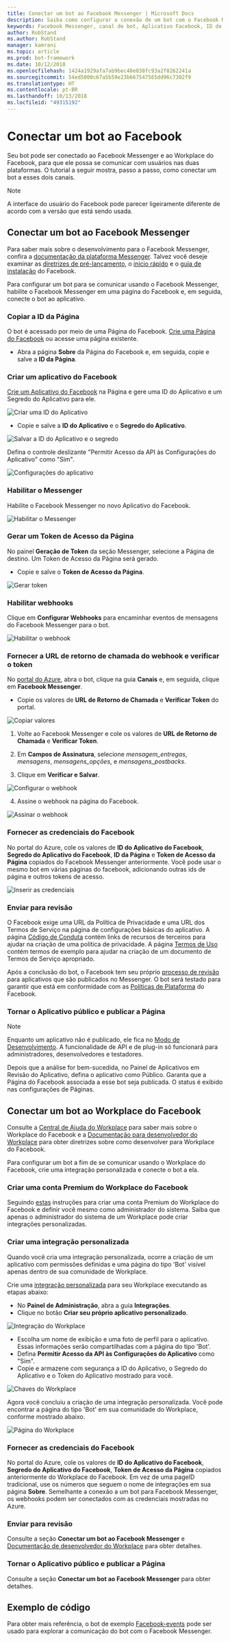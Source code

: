 ```yaml
---
title: Conectar um bot ao Facebook Messenger | Microsoft Docs
description: Saiba como configurar a conexão de um bot com o Facebook Messenger.
keywords: Facebook Messenger, canal de bot, Aplicativo Facebook, ID do Aplicativo, Segredo do Aplicativo, bot do Facebook, credenciais
author: RobStand
ms.author: RobStand
manager: kamrani
ms.topic: article
ms.prod: bot-framework
ms.date: 10/12/2018
ms.openlocfilehash: 1424a1929afa7ab9bec48e038fc93a2f8262241a
ms.sourcegitcommit: 54ed5000c67a5b59e23b667547565dd96c7302f9
ms.translationtype: HT
ms.contentlocale: pt-BR
ms.lasthandoff: 10/13/2018
ms.locfileid: "49315192"
---
```

# <a name="connect-a-bot-to-facebook"></a>Conectar um bot ao Facebook

Seu bot pode ser conectado ao Facebook Messenger e ao Workplace do Facebook, para que ele possa se comunicar com usuários nas duas plataformas. O tutorial a seguir mostra, passo a passo, como conectar um bot a esses dois canais.

> [!NOTE]
> A interface do usuário do Facebook pode parecer ligeiramente diferente de acordo com a versão que está sendo usada.

## <a name="connect-a-bot-to-facebook-messenger"></a>Conectar um bot ao Facebook Messenger

Para saber mais sobre o desenvolvimento para o Facebook Messenger, confira a [documentação da plataforma Messenger](https://developers.facebook.com/docs/messenger-platform). Talvez você deseje examinar as [diretrizes de pré-lançamento](https://developers.facebook.com/docs/messenger-platform/product-overview/launch#app_public), o [início rápido](https://developers.facebook.com/docs/messenger-platform/guides/quick-start) e o [guia de instalação](https://developers.facebook.com/docs/messenger-platform/guides/setup) do Facebook.

Para configurar um bot para se comunicar usando o Facebook Messenger, habilite o Facebook Messenger em uma página do Facebook e, em seguida, conecte o bot ao aplicativo.

### <a name="copy-the-page-id"></a>Copiar a ID da Página

O bot é acessado por meio de uma Página do Facebook. [Crie uma Página do Facebook](https://www.facebook.com/bookmarks/pages) ou acesse uma página existente.

* Abra a página **Sobre** da Página do Facebook e, em seguida, copie e salve a **ID da Página**.

### <a name="create-a-facebook-app"></a>Criar um aplicativo do Facebook

[Crie um Aplicativo do Facebook](https://developers.facebook.com/quickstarts/?platform=web) na Página e gere uma ID do Aplicativo e um Segredo do Aplicativo para ele.

![Criar uma ID do Aplicativo](~/media/channels/FB-CreateAppId.png)

* Copie e salve a **ID do Aplicativo** e o **Segredo do Aplicativo**.

![Salvar a ID do Aplicativo e o segredo](~/media/channels/FB-get-appid.png)

Defina o controle deslizante "Permitir Acesso da API às Configurações do Aplicativo" como "Sim".

![Configurações do aplicativo](~/media/bot-service-channel-connect-facebook/api_settings.png)

### <a name="enable-messenger"></a>Habilitar o Messenger

Habilite o Facebook Messenger no novo Aplicativo do Facebook.

![Habilitar o Messenger](~/media/channels/FB-AddMessaging1.png)

### <a name="generate-a-page-access-token"></a>Gerar um Token de Acesso da Página

No painel **Geração de Token** da seção Messenger, selecione a Página de destino. Um Token de Acesso da Página será gerado.

* Copie e salve o **Token de Acesso da Página**.

![Gerar token](~/media/channels/FB-generateToken.png)

### <a name="enable-webhooks"></a>Habilitar webhooks

Clique em **Configurar Webhooks** para encaminhar eventos de mensagens do Facebook Messenger para o bot.

![Habilitar o webhook](~/media/channels/FB-webhook.png)

### <a name="provide-webhook-callback-url-and-verify-token"></a>Fornecer a URL de retorno de chamada do webhook e verificar o token

No [portal do Azure](https://portal.azure.com/), abra o bot, clique na guia **Canais** e, em seguida, clique em **Facebook Messenger**.

* Copie os valores de **URL de Retorno de Chamada** e **Verificar Token** do portal.

![Copiar valores](~/media/channels/fb-callbackVerify.png)

1. Volte ao Facebook Messenger e cole os valores de **URL de Retorno de Chamada** e **Verificar Token**.

2. Em **Campos de Assinatura**, selecione *mensagem\_entregas*, *mensagens*, *mensagens\_opções*, e *mensagens\_postbacks*.

3. Clique em **Verificar e Salvar**.

![Configurar o webhook](~/media/channels/FB-webhookConfig.png)

4. Assine o webhook na página do Facebook.

![Assinar o webhook](~/media/bot-service-channel-connect-facebook/subscribe-webhook.png)


### <a name="provide-facebook-credentials"></a>Fornecer as credenciais do Facebook

No portal do Azure, cole os valores de **ID do Aplicativo do Facebook**, **Segredo do Aplicativo do Facebook**, **ID da Página** e **Token de Acesso da Página** copiados do Facebook Messenger anteriormente. Você pode usar o mesmo bot em várias páginas do facebook, adicionando outras ids de página e outros tokens de acesso.

![Inserir as credenciais](~/media/channels/fb-credentials2.png)

### <a name="submit-for-review"></a>Enviar para revisão

O Facebook exige uma URL da Política de Privacidade e uma URL dos Termos de Serviço na página de configurações básicas do aplicativo. A página [Código de Conduta](https://investor.fb.com/corporate-governance/code-of-conduct/default.aspx) contém links de recursos de terceiros para ajudar na criação de uma política de privacidade. A página [Termos de Uso](https://www.facebook.com/terms.php) contém termos de exemplo para ajudar na criação de um documento de Termos de Serviço apropriado.

Após a conclusão do bot, o Facebook tem seu próprio [processo de revisão](https://developers.facebook.com/docs/messenger-platform/app-review) para aplicativos que são publicados no Messenger. O bot será testado para garantir que está em conformidade com as [Políticas de Plataforma](https://developers.facebook.com/docs/messenger-platform/policy-overview) do Facebook.

### <a name="make-the-app-public-and-publish-the-page"></a>Tornar o Aplicativo público e publicar a Página

> [!NOTE]
> Enquanto um aplicativo não é publicado, ele fica no [Modo de Desenvolvimento](https://developers.facebook.com/docs/apps/managing-development-cycle). A funcionalidade de API e de plug-in só funcionará para administradores, desenvolvedores e testadores.

Depois que a análise for bem-sucedida, no Painel de Aplicativos em Revisão do Aplicativo, defina o aplicativo como Público.
Garanta que a Página do Facebook associada a esse bot seja publicada. O status é exibido nas configurações de Páginas.

## <a name="connect-a-bot-to-facebook-workplace"></a>Conectar um bot ao Workplace do Facebook

Consulte a [Central de Ajuda do Workplace](https://workplace.facebook.com/help/work/) para saber mais sobre o Workplace do Facebook e a [Documentação para desenvolvedor do Workplace](https://developers.facebook.com/docs/workplace) para obter diretrizes sobre como desenvolver para Workplace do Facebook.

Para configurar um bot a fim de se comunicar usando o Workplace do Facebook, crie uma integração personalizada e conecte o bot a ela.

### <a name="create-a-facebook-workplace-premium-account"></a>Criar uma conta Premium do Workplace do Facebook

Seguindo [estas](https://www.facebook.com/workplace) instruções para criar uma conta Premium do Workplace do Facebook e definir você mesmo como administrador do sistema. Saiba que apenas o administrador do sistema de um Workplace pode criar integrações personalizadas.

### <a name="create-a-custom-integration"></a>Criar uma integração personalizada

Quando você cria uma integração personalizada, ocorre a criação de um aplicativo com permissões definidas e uma página do tipo 'Bot' visível apenas dentro de sua comunidade de Workplace.

Crie uma [integração personalizada](https://developers.facebook.com/docs/workplace/custom-integrations-new) para seu Workplace executando as etapas abaixo:

- No **Painel de Administração**, abra a guia **Integrações**.
- Clique no botão **Criar seu próprio aplicativo personalizado**.

![Integração do Workplace](~/media/channels/fb-integration.png)

- Escolha um nome de exibição e uma foto de perfil para o aplicativo. Essas informações serão compartilhadas com a página do tipo 'Bot'.
- Defina **Permitir Acesso da API às Configurações do Aplicativo** como "Sim".
- Copie e armazene com segurança a ID do Aplicativo, o Segredo do Aplicativo e o Token do Aplicativo mostrado para você.

![Chaves do Workplace](~/media/channels/fb-keys.png)

Agora você concluiu a criação de uma integração personalizada. Você pode encontrar a página do tipo 'Bot' em sua comunidade do Workplace, conforme mostrado abaixo.

![Página do Workplace](~/media/channels/fb-page.png)

### <a name="provide-facebook-credentials"></a>Fornecer as credenciais do Facebook

No portal do Azure, cole os valores de **ID do Aplicativo do Facebook**, **Segredo do Aplicativo do Facebook**, **Token de Acesso da Página** copiados anteriormente do Workplace do Facebook. Em vez de uma pageID tradicional, use os números que seguem o nome de integrações em sua página **Sobre**. Semelhante a conexão a um bot para Facebook Messenger, os webhooks podem ser conectados com as credenciais mostradas no Azure.

### <a name="submit-for-review"></a>Enviar para revisão
Consulte a seção **Conectar um bot ao Facebook Messenger** e [Documentação de desenvolvedor do Workplace](https://developers.facebook.com/docs/workplace) para obter detalhes.

### <a name="make-the-app-public-and-publish-the-page"></a>Tornar o Aplicativo público e publicar a Página
Consulte a seção **Conectar um bot ao Facebook Messenger** para obter detalhes.

## <a name="sample-code"></a>Exemplo de código

Para obter mais referência, o bot de exemplo <a href="https://aka.ms/facebook-events" target="_blank">Facebook-events</a> pode ser usado para explorar a comunicação do bot com o Facebook Messenger.
